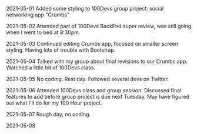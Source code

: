2021-05-01
Added some styling to 100Devs group project: social networking app "Crumbs"

2021-05-02
Attended part of 100Devs BackEnd super review, was still going when I went to bed at 8:30pm.

2021-05-03
Continued editing Crumbs app, focused on smaller screen styling. Having lots of trouble with Bootstrap.

2021-05-04
Talked with my group about final revisions to our Crumbs app. Watched a little bit of 100Devs class.

2021-05-05
No coding. Rest day. Followed several devs on Twitter.

2021-05-06
Attended 100Devs class and group session. Discussed final features to add before group project is due next Tuesday.
May have figured out what I'll do for my 100 Hour project.

2021-05-07
Rough day, no coding.

2021-05-08

